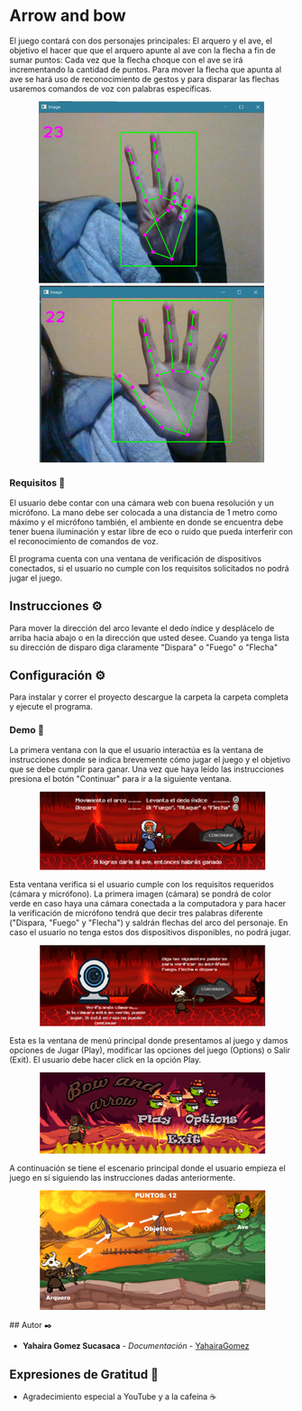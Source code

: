 # Arrow and bow
El juego contará con dos personajes principales: El arquero y el ave, el objetivo el hacer que que el arquero apunte al ave con la flecha a fin de sumar puntos: 
Cada vez que la flecha choque con el ave se irá incrementando la cantidad de puntos. 
Para mover la flecha que apunta al ave se hará uso de reconocimiento de gestos y para disparar las flechas usaremos comandos de voz con palabras específicas.

<p align="center">
  <img /> <img src="https://github.com/YahairaGomez/IHC/blob/master/Imagenes_Informe/recGestos1.png" width= 400>
  <img /> <img src="https://github.com/YahairaGomez/IHC/blob/master/Imagenes_Informe/recGestos2.png" width= 400>
</p>


### Requisitos 🔧

El usuario debe contar con una cámara web con buena resolución y un micrófono.
La mano debe ser colocada a una distancia de 1 metro como máximo y el micrófono también, el ambiente en donde se encuentra debe tener buena iluminación y estar libre de eco
o ruido que pueda interferir con el reconocimiento de comandos de voz.

El programa cuenta con una ventana de verificación de dispositivos conectados, si el usuario no cumple con los requisitos solicitados no podrá jugar el juego.
            

## Instrucciones ⚙️
Para mover la dirección del arco levante el dedo índice y desplácelo de arriba hacia abajo o en la dirección que usted desee. Cuando ya tenga lista su dirección de disparo
diga claramente "Dispara" o "Fuego" o "Flecha"

## Configuración ⚙️
Para instalar y correr el proyecto descargue la carpeta la carpeta completa y ejecute el programa.

### Demo 🔧
La primera ventana con la que el usuario interactúa es la ventana de instrucciones donde se indica brevemente cómo jugar el juego y el objetivo que se debe cumplir para ganar. Una vez que haya leído las instrucciones presiona el botón "Continuar" para ir a la siguiente ventana.
<p align="center">
            <img \> <img src="https://github.com/YahairaGomez/IHC/blob/master/Imagenes_Informe/ventana1.png" width= 400>
</p>

Esta ventana verifica si el usuario cumple con los requisitos requeridos (cámara y micrófono). La primera imagen (cámara) se pondrá de color verde en caso haya una cámara conectada a la computadora y para hacer la verificación de micrófono tendrá que decir tres palabras diferente ("Dispara, "Fuego" y "Flecha") y saldrán flechas del arco del personaje. En caso el usuario no tenga estos dos dispositivos disponibles, no podrá jugar.
<p align="center">
            <img \> <img src="https://github.com/YahairaGomez/IHC/blob/master/Imagenes_Informe/ventana2.png" width= 400>
</p>

Esta es la ventana de menú principal donde presentamos al juego y damos opciones de Jugar (Play), modificar las opciones del juego (Options) o Salir (Exit). El usuario debe hacer click en la opción Play.
<p align="center">
            <img \> <img src="https://github.com/YahairaGomez/IHC/blob/master/Imagenes_Informe/ventana3.png" width= 400>
</p>

A continuación se tiene el escenario principal donde el usuario empieza el juego en sí siguiendo las instrucciones dadas anteriormente.
<p align="center">
            <img \> <img src="https://github.com/YahairaGomez/IHC/blob/master/Imagenes_Informe/ventana4.png" width= 400>
</p>
## Autor ✒️

* **Yahaira Gomez Sucasaca** - *Documentación* - [YahairaGomez](https://github.com/YahairaGomez)

## Expresiones de Gratitud 🎁

* Agradecimiento especial a YouTube y a la cafeína ☕
